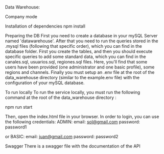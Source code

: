 Data Warehouse:

Company mode

Installation of dependencies
npm install

Preparing the DB
First you need to create a database in your mySQL Server named 'datawarehouse'.
After that you need to run the queries stored in the .mysql files (following that specific order),
which you can find in the database folder.
First you create the tables, and then you should execute specific queries to add some standard data, which you can find in the canales.sql, usuarios.sql, regiones.sql files.
Here, you'll find that some users have been provided (one administrator and one basic profile), some regions and channels. 
Finally you must setup an .env file at the root of the data_warehouse directory (similar to the example.env file)
with the configuration of your mySQL database.

To run locally
To run the service locally, you must run the following command at the root of the data_warehouse directory :

npm run start

Then, open the index.html file in your browser.
In order to login, you can use the following credentials:
ADMIN:
email: sol@gmail.com
password: password1

or
BASIC:
email: juan@gmail.com
password: password2

Swagger
There is a swagger file with the documentation of the API 